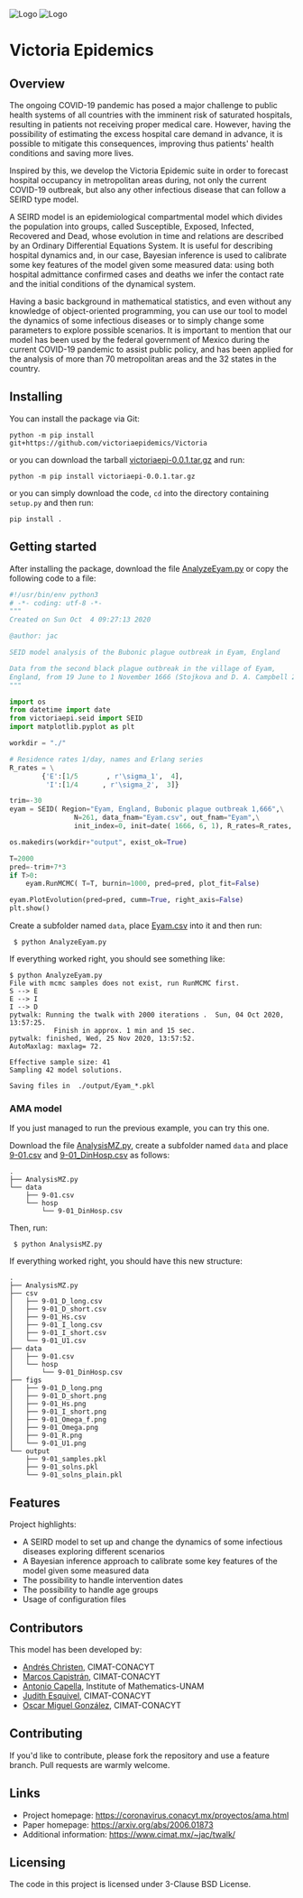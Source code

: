 ![Logo](https://www.cimat.mx/sites/all/themes/danland/logo.png)
![Logo](https://www.matem.unam.mx/++theme++im-theme-blue/images/logo_imunam.png)

# Victoria Epidemics

## Overview

The ongoing COVID-19 pandemic has posed a major challenge to public health systems of all countries with the imminent risk of saturated hospitals, resulting in patients not receiving proper medical care. However, having the possibility of estimating the excess hospital care demand in advance, it is possible to mitigate this consequences, improving thus patients' health conditions and saving more lives.  

Inspired by this, we develop the Victoria Epidemic suite in order to forecast hospital occupancy in metropolitan areas during, not only the current COVID-19 outbreak, but also any other infectious disease that can follow a SEIRD type model. 

A SEIRD model is an epidemiological compartmental model which divides the population into groups, called Susceptible, Exposed, Infected, Recovered and Dead, whose evolution in time and relations are described by an Ordinary Differential Equations System. It is useful for describing hospital dynamics and, in our case, Bayesian inference is used to calibrate some key features of the model given some measured data: using both hospital admittance confirmed cases and deaths we infer the contact rate and the initial conditions of the dynamical system. 

Having a basic background in mathematical statistics, and even without any knowledge of object-oriented programming, you can use our tool to model the dynamics of some infectious diseases or to simply change some parameters to explore possible scenarios. It is important to mention that our model has been used by the federal government of Mexico during the current COVID-19 pandemic to assist public policy, and has been applied for the analysis of more than 70 metropolitan areas and the 32 states in the country.


## Installing

You can install the package via Git:

```shell
python -m pip install git+https://github.com/victoriaepidemics/Victoria
```
or you can download the tarball [victoriaepi-0.0.1.tar.gz](dist/victoriaepi-0.0.1.tar.gz) and run:

```shell
python -m pip install victoriaepi-0.0.1.tar.gz
```
or you can simply download the code, `cd` into the directory containing `setup.py` and then run:

```shell
pip install .
```

## Getting started

After installing the package, download the file [AnalyzeEyam.py](victoriaepi/examples/AnalyzeEyam.py) or copy the following code to a file:

```python
#!/usr/bin/env python3
# -*- coding: utf-8 -*-
"""
Created on Sun Oct  4 09:27:13 2020

@author: jac

SEID model analysis of the Bubonic plague outbreak in Eyam, England

Data from the second black plague outbreak in the village of Eyam,
England, from 19 June to 1 November 1666 (Stojkova and D. A. Campbell 2017).
"""

import os
from datetime import date
from victoriaepi.seid import SEID
import matplotlib.pyplot as plt

workdir = "./"

# Residence rates 1/day, names and Erlang series
R_rates = \
        {'E':[1/5       , r'\sigma_1',  4],
         'I':[1/4      , r'\sigma_2',  3]}

trim=-30
eyam = SEID( Region="Eyam, England, Bubonic plague outbreak 1,666",\
                N=261, data_fnam="Eyam.csv", out_fnam="Eyam",\
                init_index=0, init=date( 1666, 6, 1), R_rates=R_rates, trim=trim, workdir= workdir)

os.makedirs(workdir+"output", exist_ok=True)

T=2000
pred=-trim+7*3
if T>0:
    eyam.RunMCMC( T=T, burnin=1000, pred=pred, plot_fit=False)

eyam.PlotEvolution(pred=pred, cumm=True, right_axis=False)
plt.show()
```
Create a subfolder named `data`, place [Eyam.csv](victoriaepi/examples/data/Eyam.csv) into it and then
run:

```shell
 $ python AnalyzeEyam.py
```

If everything worked right, you should see something like:


```text
$ python AnalyzeEyam.py
File with mcmc samples does not exist, run RunMCMC first.
S --> E
E --> I
I --> D
pytwalk: Running the twalk with 2000 iterations .  Sun, 04 Oct 2020, 13:57:25.
           Finish in approx. 1 min and 15 sec.
pytwalk: finished, Wed, 25 Nov 2020, 13:57:52.
AutoMaxlag: maxlag= 72.

Effective sample size: 41
Sampling 42 model solutions.

Saving files in  ./output/Eyam_*.pkl
```
### AMA model

If you just managed to run the previous example, you can try this one.


Download the file [AnalysisMZ.py](victoriaepi/examples/AnalysisMZ.py),
create a subfolder named `data` and place [9-01.csv](victoriaepi/examples/data/9-01.csv)
and [9-01_DinHosp.csv](victoriaepi/examples/data/hosp/9-01_DinHosp.csv) as follows:

```text
.
├── AnalysisMZ.py
└── data
    ├── 9-01.csv
    └── hosp
        └── 9-01_DinHosp.csv
```

Then, run:

```shell
 $ python AnalysisMZ.py
```

If everything worked right, you should have this new structure:


```text
.
├── AnalysisMZ.py
├── csv
│   ├── 9-01_D_long.csv
│   ├── 9-01_D_short.csv
│   ├── 9-01_Hs.csv
│   ├── 9-01_I_long.csv
│   ├── 9-01_I_short.csv
│   └── 9-01_U1.csv
├── data
│   ├── 9-01.csv
│   └── hosp
│       └── 9-01_DinHosp.csv
├── figs
│   ├── 9-01_D_long.png
│   ├── 9-01_D_short.png
│   ├── 9-01_Hs.png
│   ├── 9-01_I_short.png
│   ├── 9-01_Omega_f.png
│   ├── 9-01_Omega.png
│   ├── 9-01_R.png
│   └── 9-01_U1.png
└── output
    ├── 9-01_samples.pkl
    ├── 9-01_solns.pkl
    └── 9-01_solns_plain.pkl
```
 


## Features

Project highlights:
* A SEIRD model to set up and change the dynamics of some infectious diseases exploring different scenarios
* A Bayesian inference approach to calibrate some key features of the model given some measured data
* The possibility to handle intervention dates
* The possibility to handle age groups
* Usage of configuration files

## Contributors

This model has been developed by:
* [Andrés Christen](https://coronavirus.conacyt.mx/investigadores/jacg.html), CIMAT-CONACYT
* [Marcos Capistrán](https://coronavirus.conacyt.mx/investigadores/maco.html), CIMAT-CONACYT
* [Antonio Capella](https://coronavirus.conacyt.mx/investigadores/ack.html), Institute of Mathematics-UNAM 
* [Judith Esquivel](https://coronavirus.conacyt.mx/investigadores/jev.html), CIMAT-CONACYT
* [Oscar Miguel González](https://coronavirus.conacyt.mx/investigadores/jev.html), CIMAT-CONACYT


## Contributing

If you'd like to contribute, please fork the repository and use a feature
branch. Pull requests are warmly welcome.

## Links

* Project homepage: https://coronavirus.conacyt.mx/proyectos/ama.html
* Paper homepage: https://arxiv.org/abs/2006.01873
* Additional information: https://www.cimat.mx/~jac/twalk/

## Licensing

The code in this project is licensed under 3-Clause BSD License.
